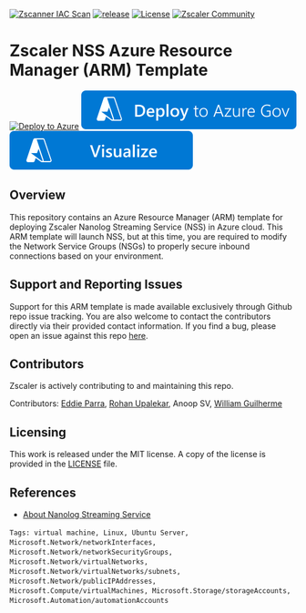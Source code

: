 [![Zscanner IAC Scan](https://github.com/zscaler/nss-azure-deploy/actions/workflows/ci.yml/badge.svg)](https://github.com/zscaler/nss-azure-deploy/actions/workflows/ci.yml)
[![release](https://github.com/zscaler/zscaler-sdk-go/actions/workflows/release.yml/badge.svg)](https://github.com/zscaler/zscaler-sdk-go/actions/workflows/release.yml)
[![License](https://img.shields.io/github/license/zscaler/nss-azure-deploy?color=blue)](https://github.com/zscaler/nss-azure-deploy/blob/master/LICENSE)
[![Zscaler Community](https://img.shields.io/badge/zscaler-community-blue)](https://community.zscaler.com/)
# Zscaler NSS Azure Resource Manager (ARM) Template

[![Deploy to Azure](https://aka.ms/deploytoazurebutton)](https://portal.azure.com/#create/Microsoft.Template/uri/https%3A%2F%2Fraw.githubusercontent.com%2Fzscaler%2Fnss-azure-deploy%2Fmaster%2Fazuredeploy.json)
[![Deploy to Azure](https://raw.githubusercontent.com/Azure/azure-quickstart-templates/master/1-CONTRIBUTION-GUIDE/images/deploytoazuregov.svg)](https://portal.azure.com/#create/Microsoft.Template/uri/https%3A%2F%2Fraw.githubusercontent.com%2Fzscaler%2Fnss-azure-deploy%2Fmaster%2Fazuredeploy.json)
[![Visualize](https://raw.githubusercontent.com/Azure/azure-quickstart-templates/master/1-CONTRIBUTION-GUIDE/images/visualizebutton.svg?sanitize=true)](http://armviz.io/#/?load=https%3A%2F%2Fraw.githubusercontent.com%2Fzscaler%2Fnss-azure-deploy%2Fmaster%2Fazuredeploy.json)

## Overview

This repository contains an Azure Resource Manager (ARM) template for deploying Zscaler Nanolog Streaming Service (NSS) in Azure cloud.  This ARM template will launch NSS, but at this time, you are required to modify the Network Service Groups (NSGs) to properly secure inbound connections based on your environment.

## Support and Reporting Issues

Support for this ARM template is made available exclusively through Github repo issue tracking.  You are also welcome to contact the contributors directly via their provided contact information.  If you find a bug, please open an issue against this repo [here](https://github.com/zscaler/nss-azure-deploy/issues).

## Contributors

Zscaler is actively contributing to and maintaining this repo.

  Contributors:
  [Eddie Parra](https://github.com/eparra), [Rohan Upalekar](https://github.com/rohan-zscaler), Anoop SV, [William Guilherme](https://github.com/willguibr)

## Licensing

This work is released under the MIT license. A copy of the license is provided in the [LICENSE](https://github.com/zscaler/nss-azure-deploy/blob/master/LICENSE) file.

## References

- [About Nanolog Streaming Service](https://help.zscaler.com/zia/about-nanolog-streaming-service)

`Tags: virtual machine, Linux, Ubuntu Server, Microsoft.Network/networkInterfaces, Microsoft.Network/networkSecurityGroups, Microsoft.Network/virtualNetworks, Microsoft.Network/virtualNetworks/subnets, Microsoft.Network/publicIPAddresses, Microsoft.Compute/virtualMachines, Microsoft.Storage/storageAccounts, Microsoft.Automation/automationAccounts`

